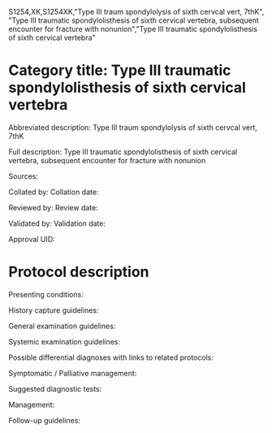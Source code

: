 S1254,XK,S1254XK,"Type III traum spondylolysis of sixth cervcal vert, 7thK", "Type III traumatic spondylolisthesis of sixth cervical vertebra, subsequent encounter for fracture with nonunion","Type III traumatic spondylolisthesis of sixth cervical vertebra"
# Category title: Type III traumatic spondylolisthesis of sixth cervical vertebra

Abbreviated description: Type III traum spondylolysis of sixth cervcal vert, 7thK

Full description: Type III traumatic spondylolisthesis of sixth cervical vertebra, subsequent encounter for fracture with nonunion

Sources:

Collated by:
Collation date:

Reviewed by:
Review date:

Validated by:
Validation date:

Approval UID:

# Protocol description

Presenting conditions:

History capture guidelines:

General examination guidelines:

Systemic examination guidelines:

Possible differential diagnoses with links to related protocols:

Symptomatic / Palliative management:

Suggested diagnostic tests:

Management:

Follow-up guidelines:
